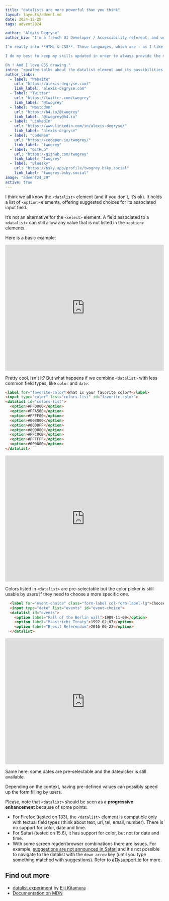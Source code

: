 ```yaml
---
title: "datalists are more powerful than you think"
layout: layouts/advent.md
date: 2024-12-29
tags: advent2024

author: "Alexis Degryse"
author_bio: "I'm a french UI Developer / Accessibility referent, and work at Astek, based in Lille, France. . I’m in charge of technical support of all topics related to web quality assurance (eco-conception, accessibility, privacy, SEO, responsive, ergonomics, etc.).

I’m really into **HTML & CSS**. Those languages, which are - as I like to say - easy to learn but hard to master, are my daily tools and constitute the main thread of my self-learning.

I do my best to keep my skills updated in order to always provide the most suitable solutions for any project and give best advices about the **implications** and **feasibility** of UI ideas.

Oh ! And I love CSS drawing."
intro: "<p>Alex talks about the datalist element and its possibilities extended by the combination with non-textual form field types.</p>"
author_links:
  - label: "Website"
    url: "https://alexis-degryse.com/"
    link_label: "alexis-degryse.com"
  - label: "Twitter"
    url: "https://twitter.com/twogrey"
    link_label: "@twogrey"
  - label: "Mastodon"
    url: "https://h4.io/@twogrey"
    link_label: "@twogrey@h4.io"
  - label: "LinkedIn"
    url: "https://www.linkedin.com/in/alexis-degryse/"
    link_label: "alexis-degryse"
  - label: "CodePen"
    url: "https://codepen.io/twogrey/"
    link_label: "twogrey"
  - label: "GitHub"
    url: "https://github.com/twogrey"
    link_label: "twogrey"
  - label: "Bluesky"
    url: "https://bsky.app/profile/twogrey.bsky.social"
    link_label: "twogrey.bsky.social"
image: "advent24_29"
active: true
---
```


I think we all know the `<datalist>` element (and if you don’t, it’s ok). It holds a list of `<option>` elements, offering suggested choices for its associated input field. 

It’s not an alternative for the `<select>` element. A field associated to a `<datalist>` can still allow any value that is not listed in the `<option>` elements.

Here is a basic example:

<iframe height="400" style="width: 100%;" scrolling="no" title="Demo textual datalist on Codepen" src="https://codepen.io/twogrey/embed/preview/QwLEwvG?default-tab=result" frameborder="no" loading="lazy" allowtransparency="true" allowfullscreen="true"></iframe>

Pretty cool, isn't it? But what happens if we combine `<datalist>` with less common field types, like `color` and `date`:

```html
<label for="favorite-color">What is your favorite color?</label>
<input type="color" list="colors-list" id="favorite-color">
<datalist id="colors-list">
  <option>#FF0000</option>
  <option>#FFA500</option>
  <option>#FFFF00</option>
  <option>#008000</option>
  <option>#0000FF</option>
  <option>#800080</option>
  <option>#FFC0CB</option>
  <option>#FFFFFF</option>
  <option>#000000</option>
</datalist>
```

<iframe height="400" style="width: 100%;" scrolling="no" title="Demo color type field with datalist on Codepen" src="https://codepen.io/twogrey/embed/preview/YPKWPao?default-tab=result" frameborder="no" loading="lazy" allowtransparency="true" allowfullscreen="true"></iframe>

Colors listed in `<datalist>` are pre-selectable but the color picker is still usable by users if they need to choose a more specific one.

```html
  <label for="event-choice" class="form-label col-form-label-lg">Choose a historical date</label>
  <input type="date" list="events" id="event-choice">
  <datalist id="events">
    <option label="Fall of the Berlin wall">1989-11-09</option>
    <option label="Maastricht Treaty">1992-02-07</option>
    <option label="Brexit Referendum">2016-06-23</option>
  </datalist>
```

<iframe height="400" style="width: 100%;" scrolling="no" title="Demo date type field with datalist on Codepen" src="https://codepen.io/twogrey/embed/preview/XJrKJyB?default-tab=result" frameborder="no" loading="lazy" allowtransparency="true" allowfullscreen="true"></iframe>

Same here: some dates are pre-selectable and the datepicker is still available. 

Depending on the context, having pre-defined values can possibly speed up the form filling by users.

Please, note that `<datalist>` should be seen as a **progressive enhancement** because of some points:
* For Firefox (tested on 133), the `<datalist>` element is compatible only with textual field types (think about text, url, tel, email, number). There is no support for color, date and time.
* For Safari (tested on 15.6), it has support for color, but not for date and time.
* With some screen reader/browser combinations there are issues. For example, [suggestions are not announced in Safari](https://a11ysupport.io/tests/tech__html__datalist/html__datalist_element/convey_role/vo_macos/safari) and it's not possible to navigate to the datalist with the `down arrow` key (until you type something matched with suggestions). Refer to [a11ysupport.io](https://a11ysupport.io/tech/html/datalist_element) for more.


## Find out more

* [datalist experiment](https://demo.agektmr.com/datalist/) by [Eiji Kitamura](https://bsky.app/profile/agektmr.com)
* [Documentation on MDN](https://developer.mozilla.org/en-US/docs/Web/HTML/Element/datalist)
